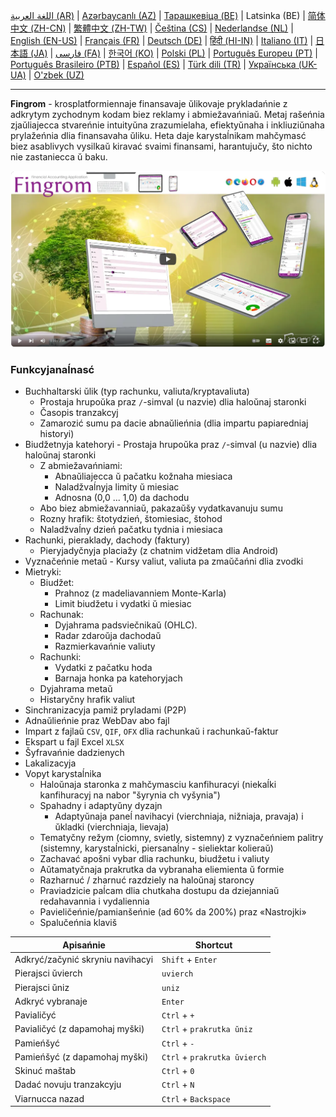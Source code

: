 [اللغة العربية (AR)](./about_ar.md) |
[Azərbaycanlı (AZ)](./about_az.md) |
[Тарашкевіца (BE)](./about_be.md) |
Latsinka (BE) |
[简体中文 (ZH-CN)](./about_zh.md) |
[繁體中文 (ZH-TW)](./about_zh_TW.md) |
[Čeština (CS)](./about_cs.md) |
[Nederlandse (NL)](./about_nl.md) |
[English (EN-US)](./about_en.md) |
[Français (FR)](./about_fr.md) |
[Deutsch (DE)](./about_de.md) |
[हिंदी (HI-IN)](./about_hi.md) |
[Italiano (IT)](./about_it.md) |
[日本語 (JA)](./about_ja.md) |
[فارسی (FA)](./about_fa.md) |
[한국어 (KO)](./about_ko.md) |
[Polski (PL)](./about_pl.md) |
[Português Europeu (PT)](./about_pt.md) |
[Português Brasileiro (PTB)](./about_pt_BR.md) |
[Español (ES)](./about_es.md) |
[Türk dili (TR)](./about_tr.md) |
[Українська (UK-UA)](./about_uk.md) |
[O'zbek (UZ)](./about_uz.md)

---

**Fingrom** - krosplatformiennaje finansavaje ŭlikovaje prykladańnie z adkrytym zychodnym kodam biez reklamy i abmiežavańniaŭ. 
Metaj rašeńnia zjaŭliajecca stvareńnie intuityŭna zrazumielaha, efiektyŭnaha i inkliuziŭnaha prylažeńnia dlia finansavaha 
ŭliku. Heta daje karystaĺnikam mahčymasć biez asablivych vysilkaŭ kiravać svaimi finansami, harantujučy, što nichto nie 
zastaniecca ŭ baku.

[![Hliadzieć videa](../images/presentation_en.png)](https://youtu.be/sNTbpILLsOw)

### Funkcyjanaĺnasć 
- Buchhaltarski ŭlik (typ rachunku, valiuta/kryptavaliuta) 
  - Prostaja hrupoŭka praz `/`-simval (u nazvie) dlia haloŭnaj staronki 
  - Časopis tranzakcyj 
  - Zamarozić sumu pa dacie abnaŭlieńnia (dlia impartu papiaredniaj historyi) 
- Biudžetnyja katehoryi - Prostaja hrupoŭka praz `/`-simval (u nazvie) dlia haloŭnaj staronki 
  - Z abmiežavańniami: 
    - Abnaŭliajecca ŭ pačatku kožnaha miesiaca 
    - Naladžvaĺnyja limity ŭ miesiac 
    - Adnosna (0,0 ... 1,0) da dachodu 
  - Abo biez abmiežavanniaŭ, pakazaŭšy vydatkavanuju sumu 
  - Rozny hrafik: štotydzień, štomiesiac, štohod
  - Naladžvaĺny dzień pačatku tydnia i miesiaca
- Rachunki, pieraklady, dachody (faktury) 
  - Pieryjadyčnyja placiažy (z chatnim vidžetam dlia Android)
- Vyznačeńnie metaŭ - Kursy valiut, valiuta pa zmaŭčańni dlia zvodki 
- Mietryki: 
  - Biudžet: 
    - Prahnoz (z madeliavanniem Monte-Karla) 
    - Limit biudžetu i vydatki ŭ miesiac 
  - Rachunak: 
    - Dyjahrama padsviečnikaŭ (OHLC). 
    - Radar zdaroŭja dachodaŭ 
    - Razmierkavańnie valiuty 
  - Rachunki: 
    - Vydatki z pačatku hoda 
    - Barnaja honka pa katehoryjach 
  - Dyjahrama metaŭ 
  - Histaryčny hrafik valiut 
- Sinchranizacyja pamiž pryladami (P2P) 
- Adnaŭlieńnie praz WebDav abo fajl 
- Impart z fajlaŭ `CSV`, `QIF`, `OFX` dlia rachunkaŭ i rachunkaŭ-faktur 
- Ekspart u fajl Excel `XLSX`
- Šyfravańnie dadzienych 
- Lakalizacyja 
- Vopyt karystaĺnika 
  - Haloŭnaja staronka z mahčymasciu kanfihuracyi (niekaĺki kanfihuracyj na nabor "šyrynia ch vyšynia") 
  - Spahadny i adaptyŭny dyzajn 
    - Adaptyŭnaja paneĺ navihacyi (vierchniaja, nižniaja, pravaja) i ŭkladki (vierchniaja, lievaja) 
  - Tematyčny režym (ciomny, svietly, sistemny) z vyznačeńniem palitry (sistemny, karystaĺnicki, piersanaĺny - sieliektar kolieraŭ) 
  - Zachavać apošni vybar dlia rachunku, biudžetu i valiuty 
  - Aŭtamatyčnaja prakrutka da vybranaha eliemienta ŭ formie 
  - Razharnuć / zharnuć razdziely na haloŭnaj staroncy 
  - Praviadzicie paĺcam dlia chutkaha dostupu da dziejanniaŭ redahavannia i vydaliennia 
  - Pavieličeńnie/pamianšeńnie (ad 60% da 200%) praz «Nastrojki» 
  - Spalučeńnia klaviš

| Apisańnie                           | Shortcut                       |
| ----------------------------------- | ------------------------------ |
| Adkryć/začynić skryniu navihacyi    | `Shift` + `Enter`              |
| Pierajsci ŭvierch                   | `uvierch`                      |
| Pierajsci ŭniz                      | `uniz`                         |
| Adkryć vybranaje                    | `Enter`                        |
| Pavialičyć                          | `Ctrl` + `+`                   |
| Pavialičyć (z dapamohaj myški)      | `Ctrl` + `prakrutka ŭniz`      |
| Pamieńšyć                           | `Ctrl` + `-`                   |
| Pamieńšyć (z dapamohaj myški)       | `Ctrl` + `prakrutka ŭvierch`   |
| Skinuć maštab                       | `Ctrl` + `0`                   |
| Dadać novuju tranzakcyju            | `Ctrl` + `N`                   |
| Viarnucca nazad                     | `Ctrl` + `Backspace`           |
<!--
| Redahavać vybrany eliemient         | `Ctrl` + `E`                   |
| Vydalić vybrany eliemient           | `Ctrl` + `D`                   |
-->
